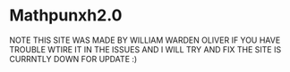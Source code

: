 # Mathpunxh2.0
NOTE THIS SITE WAS MADE BY WILLIAM WARDEN OLIVER
IF YOU HAVE TROUBLE WTIRE IT IN THE ISSUES AND I WILL TRY AND FIX
THE SITE IS CURRNTLY DOWN FOR UPDATE :)
